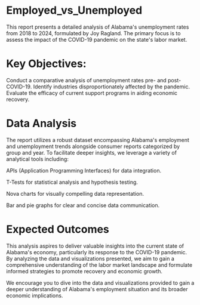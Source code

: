 # Employed_vs_Unemployed

This report presents a detailed analysis of Alabama's unemployment rates from 2018 to 2024, formulated by Joy Ragland. The primary focus is to assess the impact of the COVID-19 pandemic on the state's labor market.

# Key Objectives:

Conduct a comparative analysis of unemployment rates pre- and post-COVID-19.
Identify industries disproportionately affected by the pandemic.
Evaluate the efficacy of current support programs in aiding economic recovery.
 
 
 # Data Analysis

 The report utilizes a robust dataset encompassing Alabama's employment and unemployment trends alongside consumer reports categorized by group and year. 
 To facilitate deeper insights, we leverage a variety of analytical tools including:

APIs (Application Programming Interfaces) for data integration.

T-Tests for statistical analysis and hypothesis testing.

Nova charts for visually compelling data representation.

Bar and pie graphs for clear and concise data communication.
 
 
# Expected Outcomes

 This analysis aspires to deliver valuable insights into the current state of Alabama's economy, particularly its response to the COVID-19 pandemic. By analyzing the data and visualizations presented, we aim to gain a comprehensive understanding of the labor market landscape and formulate informed strategies to promote recovery and economic growth.
 

 We encourage you to dive into the data and visualizations provided to gain a deeper understanding of Alabama's employment situation and its broader economic implications.
